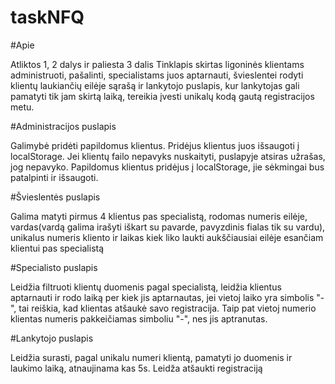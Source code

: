 # taskNFQ

#Apie

Atliktos 1, 2 dalys ir paliesta 3 dalis
Tinklapis skirtas ligoninės klientams administruoti, pašalinti, specialistams juos aptarnauti,
švieslentei rodyti klientų laukiančių eilėje sąrašą ir lankytojo puslapis, kur lankytojas gali pamatyti 
tik jam skirtą laiką, tereikia įvesti unikalų kodą gautą registracijos metu.

#Administracijos puslapis

Galimybė pridėti papildomus klientus. Pridėjus klientus juos išsaugoti į localStorage. Jei klientų failo nepavyks nuskaityti, puslapyje atsiras užrašas, jog nepavyko. Papildomus klientus pridėjus į localStorage, jie sėkmingai bus patalpinti ir išsaugoti.

#Švieslentės puslapis

Galima matyti pirmus 4 klientus pas specialistą, rodomas numeris eilėje, vardas(vardą galima irašyti iškart su pavarde, pavyzdinis fialas tik su vardu), unikalus numeris kliento ir laikas kiek liko laukti aukščiausiai eilėje esančiam klientui pas specialistą

#Specialisto puslapis

Leidžia filtruoti klientų duomenis pagal specialistą, leidžia klientus aptarnauti ir rodo laiką per kiek jis aptarnautas,
jei vietoj laiko yra simbolis "-", tai reiškia, kad klientas atšaukė savo registracija.
Taip pat vietoj numerio klientas numeris pakkeičiamas simboliu "-", nes jis aptranutas.

#Lankytojo puslapis

Leidžia surasti, pagal unikalu numeri klientą, pamatyti jo duomenis ir laukimo laiką, atnaujinama kas 5s.
Leidža atšaukti registraciją